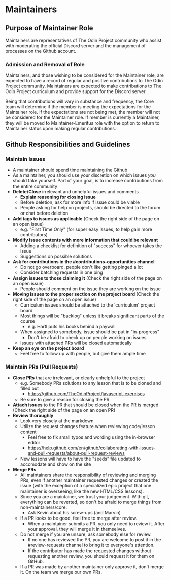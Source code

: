 # Maintainers

## Purpose of Maintainer Role

Maintainers are representatives of The Odin Project community who assist with moderating the official Discord server and the management of processes on the Github account.

### Admission and Removal of Role

Maintainers, and those wishing to be considered for the Maintainer role, are expected to have a record of regular and positive contributions to The Odin Project community. Maintainers are expected to make contributions to The Odin Project curriculum and provide support for the Discord server.

Being that contributions will vary in substance and frequency, the Core team will determine if the member is meeting the expectations for the Maintainer role. If the expectations are not being met, the member will not be considered for the Maintainer role. If member is currently a Maintainer, they will be moved to Maintainer-Emeritus role with the option to return to Maintainer status upon making regular contributions.

## Github Responsibilities and Guidelines

### Maintain Issues

- A maintainer should spend time maintaining the Github
- As a maintainer, you should use your discretion on which issues *you* should take yourself. Part of your goal, is to increase contributions from the entire community
- **Delete/Close** irrelevant and unhelpful issues and comments
    - **Explain reasoning for closing issue**
    - Before deletion, ask for more info if issue could be viable 
    - People asking for help on projects, should be directed to the forum or chat before deletion
- **Add tags to issues as applicable** (Check the right side of the page on an open issue)
    - e.g. "First Time Only" (for super easy issues, to help gain more contributors)
- **Modify issue contents with more information that could be relevant**
    - Adding a checklist for definition of "success" for whoever takes the issue
    - Suggestions on possible solutions
- **Ask for contributions in the #contributions-opportunities channel**
    - Do not go overboard, people don't like getting pinged a lot
    - Consider batching requests in one ping
- **Assign issues to those claiming it** (Check the right side of the page on an open issue)
    - People should comment on the issue they are working on the issue
- **Moving issues to the proper section on the project board** (Check the right side of the page on an open issue)
    - Curriculum issues should be attached to the 'curriculum' project board
    - Most things will be "backlog" unless it breaks significant parts of the course
        - e.g. Hartl puts his books behind a paywall
    - When assigned to somebody, issue should be put in "in-progress"
        - Don't be afraid to check up on people working on issues
    - Issues with attached PRs will be closed automatically
- **Keep an eye on the project board**
    - Feel free to follow up with people, but give them ample time

### Maintain PRs (Pull Requests)

- **Close PRs** that are irrelevant, or clearly unhelpful to the project
    - e.g. Somebody PRs solutions to any lesson that is to be cloned and filled out
        - https://github.com/TheOdinProject/javascript-exercises
    - Be sure to give a reason for closing the PR
- **Attach issues** to the PR that should be closed when the PR is merged (Check the right side of the page on an open PR)
- **Review thoroughly**
    - Look very closely at the markdown
    - Utilize the request changes feature when reviewing code/lesson content
        - Feel free to fix small typos and wording using the in-browser editor
        -  https://help.github.com/en/github/collaborating-with-issues-and-pull-requests/about-pull-request-reviews
    - New lessons will have to have the "seeds" file updated to accomodate and show on the site
- **Merge PRs**
    - All maintainers share the responsibility of reviewing and merging PRs, even if another maintainer requested changes or created the issue (with the exception of a specialized epic project that one maintainer is overseeing, like the new HTML/CSS lessons).
    - Since you are a maintainer, we trust your judgement. With git, everything can be reverted, so don't be afraid to merge things from non-maintainers/core.
        - Ask Kevin about his screw-ups (and Marvin)
    - If a PR looks to be good, feel free to merge after review.
        - When a maintainer submits a PR, you only need to review it. After your approval, they will merge it in themselves.
    - Do not merge if you are unsure, ask somebody else for review.
        - If no one has reviewed the PR, you are welcome to post it in the #review-requests channel to bring it to everyone's attention.
        - If the contributor has made the requested changes without requesting another review, you should request it for them on GitHub.
    - If a PR was made by another maintainer only approve it, don't merge it. On the team we merge our own PRs.
